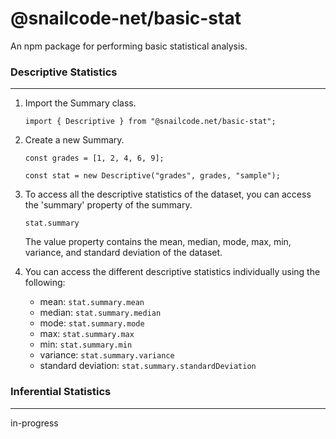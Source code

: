 # @snailcode-net/basic-stat
An npm package for performing basic statistical analysis.


### Descriptive Statistics ###
---
1. Import the Summary class.


   `import { Descriptive } from "@snailcode.net/basic-stat";`
2. Create a new Summary.


    `const grades = [1, 2, 4, 6, 9];`
    
    `const stat = new Descriptive("grades", grades, "sample");`
3. To access all the descriptive statistics of the dataset, you can access the 'summary' property of the summary. 
   
   
    `stat.summary`

    The value property contains the mean, median, mode, max, min, variance, and standard deviation of the dataset.

4. You can access the different descriptive statistics individually using the following:


    * mean: `stat.summary.mean`
    * median: `stat.summary.median`
    * mode: `stat.summary.mode`
    * max: `stat.summary.max`
    * min: `stat.summary.min`
    * variance: `stat.summary.variance`
    * standard deviation: `stat.summary.standardDeviation`

### Inferential Statistics ###
---
in-progress


